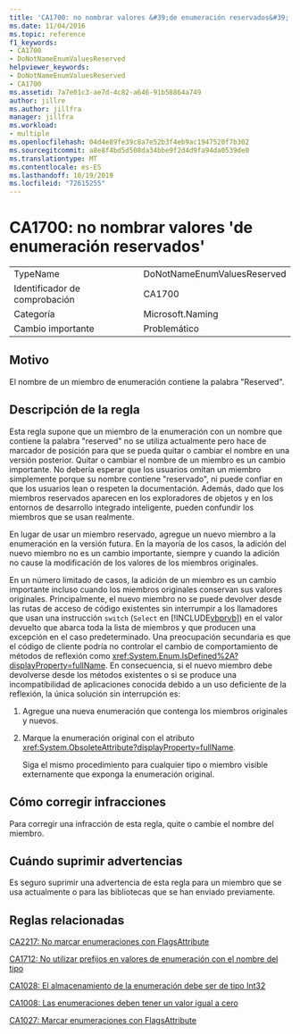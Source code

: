 ```yaml
---
title: 'CA1700: no nombrar valores &#39;de enumeración reservados&#39;'
ms.date: 11/04/2016
ms.topic: reference
f1_keywords:
- CA1700
- DoNotNameEnumValuesReserved
helpviewer_keywords:
- DoNotNameEnumValuesReserved
- CA1700
ms.assetid: 7a7e01c3-ae7d-4c82-a646-91b58864a749
author: jillre
ms.author: jillfra
manager: jillfra
ms.workload:
- multiple
ms.openlocfilehash: 04d4e89fe39c8a7e52b3f4eb9ac1947520f7b302
ms.sourcegitcommit: a8e8f4bd5d508da34bbe9f2d4d9fa94da0539de0
ms.translationtype: MT
ms.contentlocale: es-ES
ms.lasthandoff: 10/19/2019
ms.locfileid: "72615255"
---
```

# <a name="ca1700-do-not-name-enum-values-39reserved39"></a>CA1700: no nombrar valores &#39;de enumeración reservados&#39;

|||
|-|-|
|TypeName|DoNotNameEnumValuesReserved|
|Identificador de comprobación|CA1700|
|Categoría|Microsoft.Naming|
|Cambio importante|Problemático|

## <a name="cause"></a>Motivo

El nombre de un miembro de enumeración contiene la palabra "Reserved".

## <a name="rule-description"></a>Descripción de la regla

Esta regla supone que un miembro de la enumeración con un nombre que contiene la palabra "reserved" no se utiliza actualmente pero hace de marcador de posición para que se pueda quitar o cambiar el nombre en una versión posterior. Quitar o cambiar el nombre de un miembro es un cambio importante. No debería esperar que los usuarios omitan un miembro simplemente porque su nombre contiene "reservado", ni puede confiar en que los usuarios lean o respeten la documentación. Además, dado que los miembros reservados aparecen en los exploradores de objetos y en los entornos de desarrollo integrado inteligente, pueden confundir los miembros que se usan realmente.

En lugar de usar un miembro reservado, agregue un nuevo miembro a la enumeración en la versión futura. En la mayoría de los casos, la adición del nuevo miembro no es un cambio importante, siempre y cuando la adición no cause la modificación de los valores de los miembros originales.

En un número limitado de casos, la adición de un miembro es un cambio importante incluso cuando los miembros originales conservan sus valores originales. Principalmente, el nuevo miembro no se puede devolver desde las rutas de acceso de código existentes sin interrumpir a los llamadores que usan una instrucción `switch` (`Select` en [!INCLUDE[vbprvb](../code-quality/includes/vbprvb_md.md)]) en el valor devuelto que abarca toda la lista de miembros y que producen una excepción en el caso predeterminado. Una preocupación secundaria es que el código de cliente podría no controlar el cambio de comportamiento de métodos de reflexión como <xref:System.Enum.IsDefined%2A?displayProperty=fullName>. En consecuencia, si el nuevo miembro debe devolverse desde los métodos existentes o si se produce una incompatibilidad de aplicaciones conocida debido a un uso deficiente de la reflexión, la única solución sin interrupción es:

1. Agregue una nueva enumeración que contenga los miembros originales y nuevos.

2. Marque la enumeración original con el atributo <xref:System.ObsoleteAttribute?displayProperty=fullName>.

   Siga el mismo procedimiento para cualquier tipo o miembro visible externamente que exponga la enumeración original.

## <a name="how-to-fix-violations"></a>Cómo corregir infracciones

Para corregir una infracción de esta regla, quite o cambie el nombre del miembro.

## <a name="when-to-suppress-warnings"></a>Cuándo suprimir advertencias

Es seguro suprimir una advertencia de esta regla para un miembro que se usa actualmente o para las bibliotecas que se han enviado previamente.

## <a name="related-rules"></a>Reglas relacionadas

[CA2217: No marcar enumeraciones con FlagsAttribute](../code-quality/ca2217.md)

[CA1712: No utilizar prefijos en valores de enumeración con el nombre del tipo](../code-quality/ca1712.md)

[CA1028: El almacenamiento de la enumeración debe ser de tipo Int32](../code-quality/ca1028.md)

[CA1008: Las enumeraciones deben tener un valor igual a cero](../code-quality/ca1008.md)

[CA1027: Marcar enumeraciones con FlagsAttribute](../code-quality/ca1027.md)
